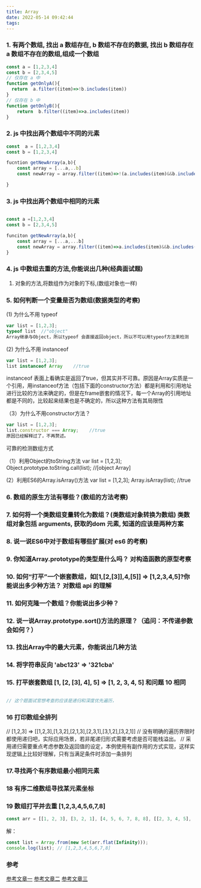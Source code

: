 ```yaml
---
title: Array
date: 2022-05-14 09:42:44
tags:
---
```



### 1. 有两个数组, 找出 a 数组存在, b 数组不存在的数据, 找出 b 数组存在 a 数组不存在的数组,组成一个数组

<!--  js 中有 includes 方法 -->

```js
const a = [1,2,3,4]
const b = [2,3,4,5]
// 仅存在 a 中
function getOnlyA(){
  return  a.filter((item)=>!b.includes(item))
}
// 仅存在 b 中
function getOnlyB(){
    return  b.filter((item)=>a.includes(item))
}
```

### 2. js 中找出两个数组中不同的元素
<!-- 一般都是用到了数组的过滤方法 -->

```js
const  a = [1,2,3,4]
const b = [1,2,3,4]

fucntion getNewArray(a,b){
    const array = [...a,..b]
    const newArray = array.filter((item)=>!(a.includes(item)&&b.includes(item)))

}

```
### 3. js 中找出两个数组中相同的元素

```js

const a =[1,2,3,4]
const b = [2,3,4,5]

funciton getNewArray(a,b){
    const array = [...a,...b]
    const newArray = array.filter((item)=>a.includes(item)&&b.includes(item))
}

```

### 4. js 中数组去重的方法,你能说出几种(经典面试题)
1. 对象的方法,将数组作为对象的下标,(数组对象也一样)

### 5.  如何判断一个变量是否为数组(数据类型的考察)

(1)  为什么不用 typeof
```js
var list = [1,2,3];
typeof list  //"object"
Array继承与Object，所以typeof 会直接返回object，所以不可以用typeof方法来检测
```

(2) 为什么不用 instanceof
```js
var list = [1,2,3];
list instanceof Array    //true

```

instanceof 表面上看确实是返回了true，但其实并不可靠。原因是Array实质是一个引用，用instanceof方法（包括下面的constructor方法）都是利用和引用地址进行比较的方法来确定的，但是在frame嵌套的情况下，每一个Array的引用地址都是不同的，比较起来结果也是不确定的，所以这种方法有其局限性

（3）为什么不用constructor方法？

```js
var list = [1,2,3];
list.constructor === Array;    //true
原因已经解释过了，不再赘述。
```
可靠的检测数组方式

（1）利用Object的toString方法
var list = [1,2,3];
Object.prototype.toString.call(list); //[object Array]

(2）利用ES6的Array.isArray()方法
var list = [1,2,3];
Array.isArray(list); //true

### 6.  数组的原生方法有哪些？(数组的方法考察)
### 7. 如何将一个类数组变量转化为数组？(类数组对象转换为数组) 类数组对象包括 arguments, 获取的dom 元素, 知道的应该是两种方案

### 8. 说一说ES6中对于数组有哪些扩展(对 es6 的考察)

### 9. 你知道Array.prototype的类型是什么吗？ 对构造函数的原型考察

### 10.  如何“打平”一个嵌套数组，如[1,[2,[3]],4,[5]] => [1,2,3,4,5]?你能说出多少种方法？ 对数组 api 的理解

### 11. 如何克隆一个数组？你能说出多少种？

### 12. 说一说Array.prototype.sort()方法的原理？（追问：不传递参数会如何？）

### 13. 找出Array中的最大元素，你能说出几种方法

### 14. 将字符串反向 'abc123' => '321cba'

### 15. 打平嵌套数组 [1, [2, [3], 4], 5] => [1, 2, 3, 4, 5]  和问题 10 相同

```js

// 这个题面试官想考查的应该是递归和深度优先遍历，

```

### 16  打印数组全排列
// [1,2,3] => [[1,2,3],[1,3,2],[2,1,3],[2,3,1],[3,1,2],[3,2,1]]
// 没有明确的遍历界限时都使用递归吧，实际应用场景，若非尾递归形式需要考虑是否可能栈溢出。
// 采用递归需要重点考虑参数及返回值的设定，本例使用有副作用的方式实现，这样实现逻辑上比较好理解，只有当满足条件时添加一条排列

### 17.寻找两个有序数组最小相同元素

### 18 有序二维数组寻找某元素坐标


### 19 数组打平并去重 [1,2,3,4,5,6,7,8]

```js
const arr = [[1, 2, 3], [3, 2, 1], [4, 5, 6, 7, 8, 8], [[2, 3, 4, 5], [[[4, 5, 6, 1, 2, 4]]]]];
```
解：
```js
const list = Array.from(new Set(arr.flat(Infinity)));
console.log(list); // [1,2,3,4,5,6,7,8]
```






### 参考

[参考文章一](https://zhuanlan.zhihu.com/p/29514159)
[参考文章二](https://blog.csdn.net/lj745280746/article/details/70880809)
[参考文章三](https://blog.csdn.net/weixin_45368324/article/details/105427638)

